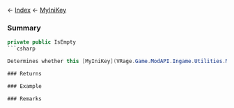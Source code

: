 ← [Index](Api-Index) ← [MyIniKey](VRage.Game.ModAPI.Ingame.Utilities.MyIniKey)

### Summary

```csharp
private public IsEmpty
```csharp

Determines whether this [MyIniKey](VRage.Game.ModAPI.Ingame.Utilities.MyIniKey) is empty.

### Returns

### Example

### Remarks

